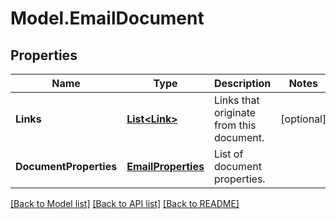 # Model.EmailDocument

## Properties
Name | Type | Description | Notes
------------ | ------------- | ------------- | -------------
**Links** | [**List&lt;Link&gt;**](Link.md) | Links that originate from this document. | [optional] 
**DocumentProperties** | [**EmailProperties**](EmailProperties.md) | List of document properties. | 



[[Back to Model list]](README.md#documentation-for-models) [[Back to API list]](README.md#documentation-for-api-endpoints) [[Back to README]](README.md)



